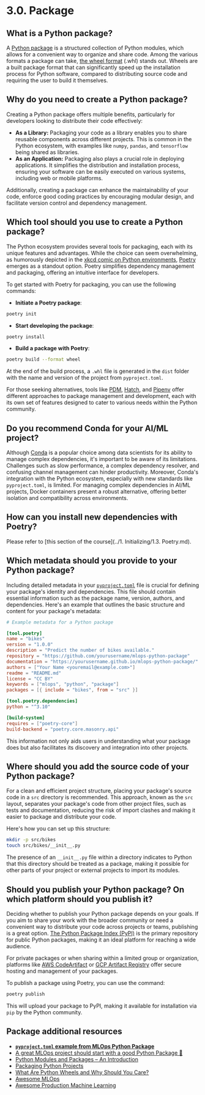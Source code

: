 # 3.0. Package

## What is a Python package?

A [Python package](https://packaging.python.org/en/latest/) is a structured collection of Python modules, which allows for a convenient way to organize and share code. Among the various formats a package can take, [the wheel format](https://peps.python.org/pep-0427/) (.whl) stands out. Wheels are a built package format that can significantly speed up the installation process for Python software, compared to distributing source code and requiring the user to build it themselves.

## Why do you need to create a Python package?

Creating a Python package offers multiple benefits, particularly for developers looking to distribute their code effectively:

- **As a Library:** Packaging your code as a library enables you to share reusable components across different projects. This is common in the Python ecosystem, with examples like `numpy`, `pandas`, and `tensorflow` being shared as libraries.
- **As an Application:** Packaging also plays a crucial role in deploying applications. It simplifies the distribution and installation process, ensuring your software can be easily executed on various systems, including web or mobile platforms.

Additionally, creating a package can enhance the maintainability of your code, enforce good coding practices by encouraging modular design, and facilitate version control and dependency management.

## Which tool should you use to create a Python package?

The Python ecosystem provides several tools for packaging, each with its unique features and advantages. While the choice can seem overwhelming, as humorously depicted in the [xkcd comic on Python environments](https://xkcd.com/1987/), [Poetry](https://python-poetry.org/) emerges as a standout option. Poetry simplifies dependency management and packaging, offering an intuitive interface for developers.

To get started with Poetry for packaging, you can use the following commands:

- **Initiate a Poetry package**:

```bash
poetry init
```

- **Start developing the package**:

```bash
poetry install
```

- **Build a package with Poetry**:

```bash
poetry build --format wheel
```

At the end of the build process, a `.whl` file is generated in the `dist` folder with the name and version of the project from `pyproject.toml`.

For those seeking alternatives, tools like [PDM](https://pdm-project.org/en/latest/), [Hatch](https://hatch.pypa.io/latest/), and [Pipenv](https://pipenv.pypa.io/en/latest/) offer different approaches to package management and development, each with its own set of features designed to cater to various needs within the Python community.

## Do you recommend Conda for your AI/ML project?

Although [Conda](https://conda.io/projects/conda/en/latest/user-guide/install/index.html) is a popular choice among data scientists for its ability to manage complex dependencies, it's important to be aware of its limitations. Challenges such as slow performance, a complex dependency resolver, and confusing channel management can hinder productivity. Moreover, Conda's integration with the Python ecosystem, especially with new standards like `pyproject.toml`, is limited. For managing complex dependencies in AI/ML projects, Docker containers present a robust alternative, offering better isolation and compatibility across environments.

## How can you install new dependencies with Poetry?

Please refer to [this section of the course](../1. Initializing/1.3. Poetry.md).

## Which metadata should you provide to your Python package?

Including detailed metadata in your [`pyproject.toml`](https://python-poetry.org/docs/pyproject/) file is crucial for defining your package's identity and dependencies. This file should contain essential information such as the package name, version, authors, and dependencies. Here's an example that outlines the basic structure and content for your package's metadata:

```toml
# Example metadata for a Python package

[tool.poetry]
name = "bikes"
version = "1.0.0"
description = "Predict the number of bikes available."
repository = "https://github.com/yourusername/mlops-python-package"
documentation = "https://yourusername.github.io/mlops-python-package/"
authors = ["Your Name <youremail@example.com>"]
readme = "README.md"
license = "CC BY"
keywords = ["mlops", "python", "package"]
packages = [{ include = "bikes", from = "src" }]

[tool.poetry.dependencies]
python = "^3.10"

[build-system]
requires = ["poetry-core"]
build-backend = "poetry.core.masonry.api"
```

This information not only aids users in understanding what your package does but also facilitates its discovery and integration into other projects.

## Where should you add the source code of your Python package?

For a clean and efficient project structure, placing your package's source code in a `src` directory is recommended. This approach, known as the `src` layout, separates your package's code from other project files, such as tests and documentation, reducing the risk of import clashes and making it easier to package and distribute your code.

Here's how you can set up this structure:

```bash
mkdir -p src/bikes
touch src/bikes/__init__.py
```

The presence of an `__init__.py` file within a directory indicates to Python that this directory should be treated as a package, making it possible for other parts of your project or external projects to import its modules.

## Should you publish your Python package? On which platform should you publish it?

Deciding whether to publish your Python package depends on your goals. If you aim to share your work with the broader community or need a convenient way to distribute your code across projects or teams, publishing is a great option. [The Python Package Index (PyPI)](https://pypi.org/) is the primary repository for public Python packages, making it an ideal platform for reaching a wide audience.

For private packages or when sharing within a limited group or organization, platforms like [AWS CodeArtifact](https://aws.amazon.com/codeartifact/) or [GCP Artifact Registry](https://cloud.google.com/artifact-registry) offer secure hosting and management of your packages.

To publish a package using Poetry, you can use the command:

```bash
poetry publish
```

This will upload your package to PyPI, making it available for installation via `pip` by the Python community.

## Package additional resources

- **[`pyproject.toml` example from MLOps Python Package](https://github.com/fmind/mlops-python-package/blob/main/pyproject.toml)**
- [A great MLOps project should start with a good Python Package 🐍](https://fmind.medium.com/a-great-mlops-project-should-start-with-a-good-python-package-7662bdf79563)
- [Python Modules and Packages – An Introduction](https://realpython.com/python-modules-packages/)
- [Packaging Python Projects](https://packaging.python.org/en/latest/tutorials/packaging-projects/)
- [What Are Python Wheels and Why Should You Care?](https://realpython.com/python-wheels/)
- [Awesome MLOps](https://github.com/visenger/awesome-mlops)
- [Awesome Production Machine Learning](https://github.com/EthicalML/awesome-production-machine-learning)